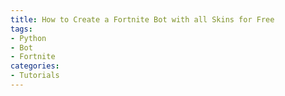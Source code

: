 ```yaml
---
title: How to Create a Fortnite Bot with all Skins for Free
tags:
- Python
- Bot
- Fortnite
categories: 
- Tutorials
---
```

